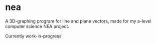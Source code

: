 # nea
A 3D-graphing program for line and plane vectors, made for my a-level computer science NEA project. 

Currently work-in-progress